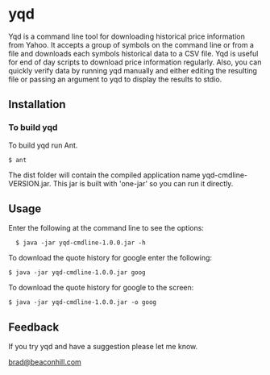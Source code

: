 # yqd

Yqd is a command line tool for downloading historical price information from Yahoo. It accepts a group of symbols on the command line or from a file and downloads each symbols historical data to a CSV file. Yqd is useful for end of day scripts to download price information regularly. Also, you can quickly verify data by running yqd manually and either editing the resulting file or passing an argument to yqd to display the results to stdio.

## Installation

### To build yqd

To build yqd run Ant.

    $ ant

The dist folder will contain the compiled application name yqd-cmdline-VERSION.jar. This jar is built with 'one-jar' so you can run it directly.

## Usage

Enter the following at the command line to see the options:

      $ java -jar yqd-cmdline-1.0.0.jar -h

To download the quote history for google enter the following:

    $ java -jar yqd-cmdline-1.0.0.jar goog

To download the quote history for google to the screen:

    $ java -jar yqd-cmdline-1.0.0.jar -o goog


## Feedback

If you try yqd and have a suggestion please let me know.

brad@beaconhill.com
